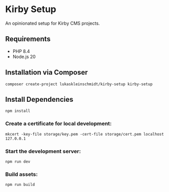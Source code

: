 # Kirby Setup
An opinionated setup for Kirby CMS projects.

## Requirements
- PHP 8.4
- Node.js 20

## Installation via Composer
```
composer create-project lukaskleinschmidt/kirby-setup kirby-setup
```

## Install Dependencies
```
npm install
```

### Create a certificate for local development:
```
mkcert -key-file storage/key.pem -cert-file storage/cert.pem localhost 127.0.0.1
``` 

### Start the development server:
```
npm run dev
```

### Build assets:
```
npm run build
```
